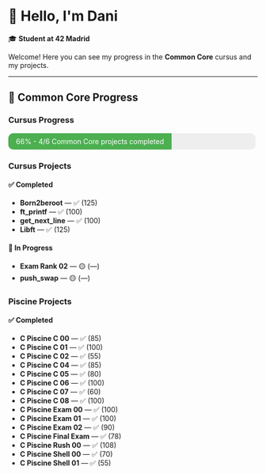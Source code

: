 # 👋 Hello, I'm Dani

🎓 **Student at 42 Madrid**

Welcome! Here you can see my progress in the **Common Core** cursus and my projects.

---

## 🚀 Common Core Progress

### Cursus Progress

<!-- PROGRESS START -->
<div style='background:#eee;border-radius:10px;overflow:hidden;width:100%;max-width:500px;margin-bottom:1em;'><div style='background:#4CAF50;width:66%;color:white;text-align:center;padding:8px 0;'>66% - 4/6 Common Core projects completed</div></div>
<!-- PROGRESS END -->

### Cursus Projects
<!-- CURSUS START -->
<h4>✅ Completed</h4>
<ul>
<li><strong>Born2beroot</strong> — ✅ (125)</li>
<li><strong>ft_printf</strong> — ✅ (100)</li>
<li><strong>get_next_line</strong> — ✅ (100)</li>
<li><strong>Libft</strong> — ✅ (125)</li>
</ul>
<h4>🚧 In Progress</h4>
<ul>
<li><strong>Exam Rank 02</strong> — 🟡 (—)</li>
<li><strong>push_swap</strong> — 🟡 (—)</li>
</ul>
<!-- CURSUS END -->

### Piscine Projects
<!-- PISCINE START -->
<h4>✅ Completed</h4>
<ul>
<li><strong>C Piscine C 00</strong> — ✅ (85)</li>
<li><strong>C Piscine C 01</strong> — ✅ (100)</li>
<li><strong>C Piscine C 02</strong> — ✅ (55)</li>
<li><strong>C Piscine C 04</strong> — ✅ (85)</li>
<li><strong>C Piscine C 05</strong> — ✅ (80)</li>
<li><strong>C Piscine C 06</strong> — ✅ (100)</li>
<li><strong>C Piscine C 07</strong> — ✅ (60)</li>
<li><strong>C Piscine C 08</strong> — ✅ (100)</li>
<li><strong>C Piscine Exam 00</strong> — ✅ (100)</li>
<li><strong>C Piscine Exam 01</strong> — ✅ (100)</li>
<li><strong>C Piscine Exam 02</strong> — ✅ (90)</li>
<li><strong>C Piscine Final Exam</strong> — ✅ (78)</li>
<li><strong>C Piscine Rush 00</strong> — ✅ (108)</li>
<li><strong>C Piscine Shell 00</strong> — ✅ (70)</li>
<li><strong>C Piscine Shell 01</strong> — ✅ (55)</li>
</ul>
<!-- PISCINE END -->

